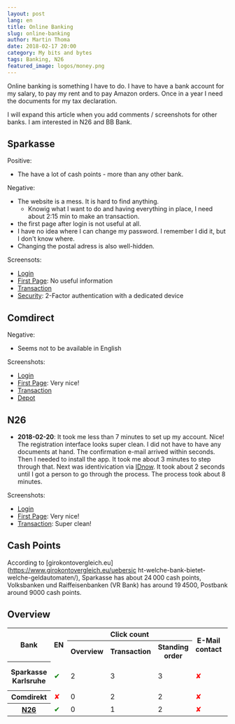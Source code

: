 ```yaml
---
layout: post
lang: en
title: Online Banking
slug: online-banking
author: Martin Thoma
date: 2018-02-17 20:00
category: My bits and bytes
tags: Banking, N26
featured_image: logos/money.png
---
```

Online banking is something I have to do. I have to have a bank account for my
salary, to pay my rent and to pay Amazon orders. Once in a year I need the
documents for my tax declaration.

I will expand this article when you add comments / screenshots for other banks.
I am interested in N26 and BB Bank.


## Sparkasse

Positive:

* The have a lot of cash points - more than any other bank.

Negative:

* The website is a mess. It is hard to find anything.
    * Knowig what I want to do and having everything in place, I need about
      2:15 min to make an transaction.
* the first page after login is not useful at all.
* I have no idea where I can change my password. I remember I did it, but I
  don't know where.
* Changing the postal adress is also well-hidden.

Screensots:

<ul>
    <li><a href="../images/2018/02/sparkasse-1-login.png">Login</a></li>
    <li><a href="../images/2018/02/sparkasse-2-fist-page.png">First Page</a>: No useful information</li>
    <li><a href="../images/2018/02/sparkasse-3-transaction.png">Transaction</a></li>
    <li><a href="../images/2018/02/sparkasse-4-security.png">Security</a>: 2-Factor authentication with a dedicated device</li>
</ul>


## Comdirect

Negative:

* Seems not to be available in English

Screenshots:

<ul>
    <li><a href="../images/2018/02/comdirect-1-login.png">Login</a></li>
    <li><a href="../images/2018/02/comdirect-2-first-page.png">First Page</a>: Very nice!</li>
    <li><a href="../images/2018/02/comdirect-3-transaction.png">Transaction</a></li>
    <li><a href="../images/2018/02/comdirect-5-depot.png">Depot</a></li>
</ul>


## N26

* **2018-02-20**: It took me less than 7 minutes to set up my account. Nice!
  The registration interface looks super clean. I did not have to have any
  documents at hand. The confirmation e-mail arrived within seconds.<br/>
  Then I needed to install the app. It took me about 3 minutes to step through
  that. Next was identivication via [IDnow](https://www.youtube.com/watch?v=2lXZy0yW8aY).
  It took about 2 seconds until I got a person to go through the process.
  The process took about 8 minutes.

Screenshots:

<ul>
    <li><a href="../images/2018/02/n26-1-login.png">Login</a></li>
    <li><a href="../images/2018/02/n26-2-first-page.png">First Page</a>: Very nice!</li>
    <li><a href="../images/2018/02/n26-3-transaction.png">Transaction</a>: Super clean!</li>
</ul>


## Cash Points

According to [girokontovergleich.eu](https://www.girokontovergleich.eu/uebersic
ht-welche-bank-bietet-welche-geldautomaten/), Sparkasse has about 24&thinsp;000
cash points, Volksbanken und Raiffeisenbanken (VR Bank) has around
19&thinsp;4500, Postbank around 9000 cash points.

## Overview

<table class="table">
    <tr>
        <th rowspan="2">Bank</th>
        <th rowspan="2">EN</th>
        <th colspan="3">Click count</th>
        <th rowspan="2">E-Mail contact</th>
        <th rowspan="2">Telephone contact</th>
        <th rowspan="2">URL</th>
        <th rowspan="2">Clutter</th>
    </tr>
    <tr>
        <th>Overview</th>
        <th>Transaction</th>
        <th>Standing order</th>
    </tr>
    <tr>
        <th>Sparkasse Karlsruhe</th>
        <td><span style="color:green;" title="Has English version">✔</span></td>
        <td>2</td>
        <td>3</td>
        <td>3</td>
        <td><span style="color:red;" title="No">✘</span></td>
        <td>Mo-Fr from 8:00 - 20:00</td>
        <td>https://www.sparkasse-karlsruhe.de</td>
        <td style="color: red;">100</td>
    </tr>
    <tr>
        <th>Comdirekt</th>
        <td><span style="color:red;" title="Doesn't have English version">✘</span></td>
        <td>0</td>
        <td>2</td>
        <td>2</td>
        <td><span style="color:red;" title="No">✘</span></td>
        <td>24/7</td>
        <td>https://kunde.comdirect.de</td>
        <td>70</td>
    </tr>
    <tr>
        <th><a href="https://en.wikipedia.org/wiki/N26_(bank)">N26</a></th>
        <td><span style="color:green;" title="Has English version">✔</span></td>
        <td>0</td>
        <td>1</td>
        <td>2</td>
        <td><span style="color:red;" title="No">✘</span></td>
        <td><span style="color:red;" title="No">✘</span></td>
        <td>https://n26.com</td>
        <td style="color: green;">0</td>
    </tr>
</table>
